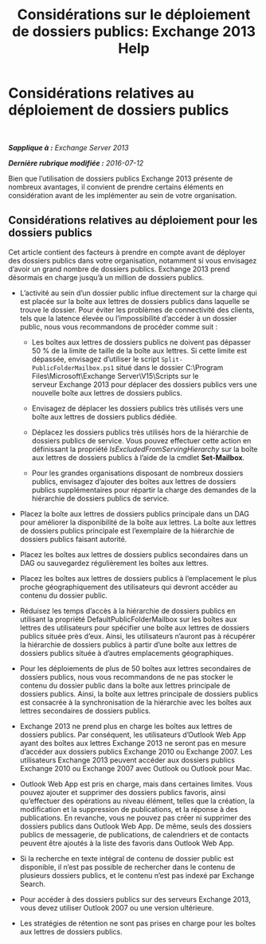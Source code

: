 ﻿---
title: 'Considérations sur le déploiement de dossiers publics: Exchange 2013 Help'
TOCTitle: Considérations relatives au déploiement de dossiers publics
ms:assetid: 2e416eed-b88f-45db-a482-1232fd2610fa
ms:mtpsurl: https://technet.microsoft.com/fr-fr/library/Dn957481(v=EXCHG.150)
ms:contentKeyID: 64996428
ms.date: 04/24/2018
mtps_version: v=EXCHG.150
ms.translationtype: HT
---

# Considérations relatives au déploiement de dossiers publics

 

_**Sapplique à :** Exchange Server 2013_

_**Dernière rubrique modifiée :** 2016-07-12_

Bien que l’utilisation de dossiers publics Exchange 2013 présente de nombreux avantages, il convient de prendre certains éléments en considération avant de les implémenter au sein de votre organisation.

## Considérations relatives au déploiement pour les dossiers publics

Cet article contient des facteurs à prendre en compte avant de déployer des dossiers publics dans votre organisation, notamment si vous envisagez d’avoir un grand nombre de dossiers publics. Exchange 2013 prend désormais en charge jusqu’à un million de dossiers publics.

  - L’activité au sein d’un dossier public influe directement sur la charge qui est placée sur la boîte aux lettres de dossiers publics dans laquelle se trouve le dossier. Pour éviter les problèmes de connectivité des clients, tels que la latence élevée ou l’impossibilité d’accéder à un dossier public, nous vous recommandons de procéder comme suit :
    
      - Les boîtes aux lettres de dossiers publics ne doivent pas dépasser 50 % de la limite de taille de la boîte aux lettres. Si cette limite est dépassée, envisagez d’utiliser le script `Split-PublicFolderMailbox.ps1` situé dans le dossier C:\\Program Files\\Microsoft\\Exchange Server\\V15\\Scripts sur le serveur Exchange 2013 pour déplacer des dossiers publics vers une nouvelle boîte aux lettres de dossiers publics.
    
      - Envisagez de déplacer les dossiers publics très utilisés vers une boîte aux lettres de dossiers publics dédiée.
    
      - Déplacez les dossiers publics très utilisés hors de la hiérarchie de dossiers publics de service. Vous pouvez effectuer cette action en définissant la propriété *IsExcludedFromServingHierarchy* sur la boîte aux lettres de dossiers publics à l’aide de la cmdlet **Set-Mailbox**.
    
      - Pour les grandes organisations disposant de nombreux dossiers publics, envisagez d’ajouter des boîtes aux lettres de dossiers publics supplémentaires pour répartir la charge des demandes de la hiérarchie de dossiers publics de service.

  - Placez la boîte aux lettres de dossiers publics principale dans un DAG pour améliorer la disponibilité de la boîte aux lettres. La boîte aux lettres de dossiers publics principale est l’exemplaire de la hiérarchie de dossiers publics faisant autorité.

  - Placez les boîtes aux lettres de dossiers publics secondaires dans un DAG ou sauvegardez régulièrement les boîtes aux lettres.

  - Placez les boîtes aux lettres de dossiers publics à l’emplacement le plus proche géographiquement des utilisateurs qui devront accéder au contenu du dossier public.

  - Réduisez les temps d’accès à la hiérarchie de dossiers publics en utilisant la propriété DefaultPublicFolderMailbox sur les boîtes aux lettres des utilisateurs pour spécifier une boîte aux lettres de dossiers publics située près d’eux. Ainsi, les utilisateurs n’auront pas à récupérer la hiérarchie de dossiers publics à partir d’une boîte aux lettres de dossiers publics située à d’autres emplacements géographiques.

  - Pour les déploiements de plus de 50 boîtes aux lettres secondaires de dossiers publics, nous vous recommandons de ne pas stocker le contenu du dossier public dans la boîte aux lettres principale de dossiers publics. Ainsi, la boîte aux lettres principale de dossiers publics est consacrée à la synchronisation de la hiérarchie avec les boîtes aux lettres secondaires de dossiers publics.

  - Exchange 2013 ne prend plus en charge les boîtes aux lettres de dossiers publics. Par conséquent, les utilisateurs d’Outlook Web App ayant des boîtes aux lettres Exchange 2013 ne seront pas en mesure d’accéder aux dossiers publics Exchange 2010 ou Exchange 2007. Les utilisateurs Exchange 2013 peuvent accéder aux dossiers publics Exchange 2010 ou Exchange 2007 avec Outlook ou Outlook pour Mac.

  - Outlook Web App est pris en charge, mais dans certaines limites. Vous pouvez ajouter et supprimer des dossiers publics favoris, ainsi qu’effectuer des opérations au niveau élément, telles que la création, la modification et la suppression de publications, et la réponse à des publications. En revanche, vous ne pouvez pas créer ni supprimer des dossiers publics dans Outlook Web App. De même, seuls des dossiers publics de messagerie, de publications, de calendriers et de contacts peuvent être ajoutés à la liste des favoris dans Outlook Web App.

  - Si la recherche en texte intégral de contenu de dossier public est disponible, il n’est pas possible de rechercher dans le contenu de plusieurs dossiers publics, et le contenu n’est pas indexé par Exchange Search.

  - Pour accéder à des dossiers publics sur des serveurs Exchange 2013, vous devez utiliser Outlook 2007 ou une version ultérieure.

  - Les stratégies de rétention ne sont pas prises en charge pour les boîtes aux lettres de dossiers publics.

